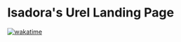 # Isadora's Urel Landing Page

[![wakatime](https://wakatime.com/badge/github/thiagodsd/isadora-urel-landing-page.svg)](https://wakatime.com/badge/github/thiagodsd/isadora-urel-landing-page)
